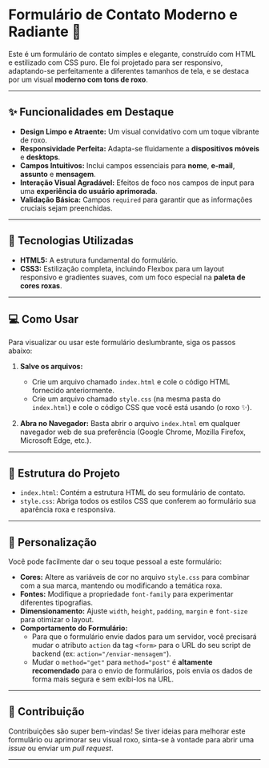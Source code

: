 # Formulário de Contato Moderno e Radiante 💜

Este é um formulário de contato simples e elegante, construído com HTML e estilizado com CSS puro. Ele foi projetado para ser responsivo, adaptando-se perfeitamente a diferentes tamanhos de tela, e se destaca por um visual **moderno com tons de roxo**.

---

## ✨ Funcionalidades em Destaque

* **Design Limpo e Atraente:** Um visual convidativo com um toque vibrante de roxo.
* **Responsividade Perfeita:** Adapta-se fluidamente a **dispositivos móveis** e **desktops**.
* **Campos Intuitivos:** Inclui campos essenciais para **nome**, **e-mail**, **assunto** e **mensagem**.
* **Interação Visual Agradável:** Efeitos de foco nos campos de input para uma **experiência do usuário aprimorada**.
* **Validação Básica:** Campos `required` para garantir que as informações cruciais sejam preenchidas.

---

## 🚀 Tecnologias Utilizadas

* **HTML5:** A estrutura fundamental do formulário.
* **CSS3:** Estilização completa, incluindo Flexbox para um layout responsivo e gradientes suaves, com um foco especial na **paleta de cores roxas**.

---

## 💻 Como Usar

Para visualizar ou usar este formulário deslumbrante, siga os passos abaixo:

1.  **Salve os arquivos:**
    * Crie um arquivo chamado `index.html` e cole o código HTML fornecido anteriormente.
    * Crie um arquivo chamado `style.css` (na mesma pasta do `index.html`) e cole o código CSS que você está usando (o roxo ✨).

2.  **Abra no Navegador:** Basta abrir o arquivo `index.html` em qualquer navegador web de sua preferência (Google Chrome, Mozilla Firefox, Microsoft Edge, etc.).

---

## 📁 Estrutura do Projeto


* `index.html`: Contém a estrutura HTML do seu formulário de contato.
* `style.css`: Abriga todos os estilos CSS que conferem ao formulário sua aparência roxa e responsiva.

---

## 🎨 Personalização

Você pode facilmente dar o seu toque pessoal a este formulário:

* **Cores:** Altere as variáveis de cor no arquivo `style.css` para combinar com a sua marca, mantendo ou modificando a temática roxa.
* **Fontes:** Modifique a propriedade `font-family` para experimentar diferentes tipografias.
* **Dimensionamento:** Ajuste `width`, `height`, `padding`, `margin` e `font-size` para otimizar o layout.
* **Comportamento do Formulário:**
    * Para que o formulário envie dados para um servidor, você precisará mudar o atributo `action` da tag `<form>` para o URL do seu script de backend (ex: `action="/enviar-mensagem"`).
    * Mudar o `method="get"` para `method="post"` é **altamente recomendado** para o envio de formulários, pois envia os dados de forma mais segura e sem exibi-los na URL.

---

## 🤝 Contribuição

Contribuições são super bem-vindas! Se tiver ideias para melhorar este formulário ou aprimorar seu visual roxo, sinta-se à vontade para abrir uma _issue_ ou enviar um _pull request_.

---
